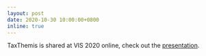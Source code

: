 ```yaml
---
layout: post
date: 2020-10-30 10:00:00+0800
inline: true
---
```


TaxThemis is shared at VIS 2020 online, check out the [presentation](https://youtu.be/scTPYya5Rek?t=547).
